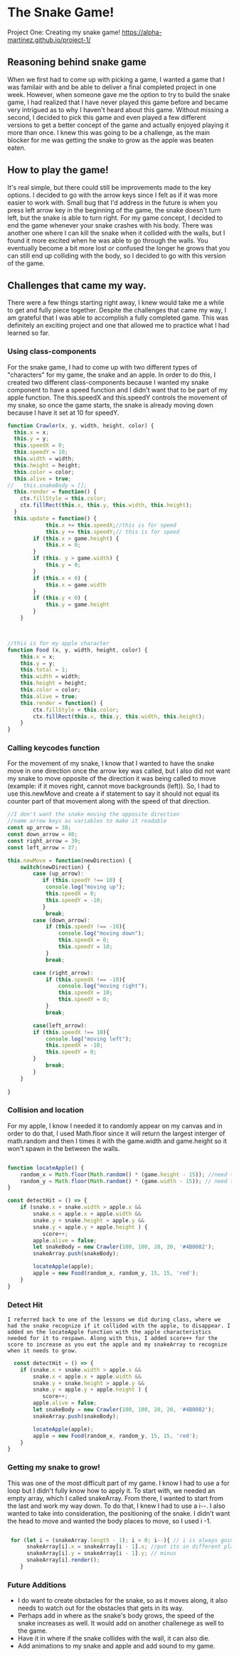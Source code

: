 # The Snake Game!
Project One: Creating my snake game!
https://alpha-martinez.github.io/project-1/

## Reasoning behind snake game

When we first had to come up with picking a game, I wanted a game that I was familair with and be able to deliver a final completed project in one week. However, when someone gave me the option to try to build the snake game, I had realized that I have never played this game before and became very intrigued as to why I haven't heard about this game. Without missing a second, I decided to pick this game and even played a few different versions to get a better concept of the game and actually enjoyed playing it more than once. I knew this was going to be a challenge, as the main blocker for me was getting the snake to grow as the apple was beaten eaten. 

## How to play the game!

It's real simple, but there could still be improvements made to the key options. I decided to go with the arrow keys since I felt as if it was more easier to work with. Small bug that I'd address in the future is when you press left arrow key in the beginning of the game, the snake doesn't turn left, but the snake is able to turn right. For my game concept, I decided to end the game whenever your snake crashes with his body. There was another one where I can kill the snake when it collided with the walls, but I found it more excited when he was able to go through the walls. You eventually become a bit more lost or confused the longer he grows that you can still end up colliding with the body, so I decided to go with this version of the game.

## Challenges that came my way.

There were a few things starting right away, I knew would take me a while to get and fully piece together. Despite the challenges that came my way, I am grateful that I was able to accomplish a fully completed game. This was definitely an exciting project and one that allowed me to practice what I had learned so far.

### Using class-components 

For the snake game, I had to come up with two different types of "characters" for my game, the snake and an apple. In order to do this, I created two different class-components because I wanted my snake component to have a speed function and I didn't want that to be part of my apple function. The this.speedX and this.speedY controls the movement of my snake, so once the game starts, the snake is already moving down because I have it set at 10 for speedY.

```javascript
function Crawler(x, y, width, height, color) {
  this.x = x;
  this.y = y;
  this.speedX = 0;
  this.speedY = 10;
  this.width = width;
  this.height = height;
  this.color = color;
  this.alive = true;
//   this.snakeBody = [];
  this.render = function() {
    ctx.fillStyle = this.color;
    ctx.fillRect(this.x, this.y, this.width, this.height);
  }
  this.update = function() {
            this.x += this.speedX;//this is for speed
            this.y += this.speedY;// this is for speed
        if (this.x > game.height) {
            this.x = 0;
        } 
        if (this. y > game.width) {
            this.y = 0;
        } 
        if (this.x < 0) {
            this.x = game.width
        } 
        if (this.y < 0) {
            this.y = game.height
        }    
    }   



//this is for my apple character
function Food (x, y, width, height, color) {
    this.x = x;
    this.y = y;
    this.total = 1;
    this.width = width;
    this.height = height;
    this.color = color;
    this.alive = true;
    this.render = function() {
        ctx.fillStyle = this.color;
        ctx.fillRect(this.x, this.y, this.width, this.height);
    }
}

```

### Calling keycodes function

For the movement of my snake, I know that I wanted to have the snake move in one direction once the arrow key was called, but I also did not want my snake to move opposite of the direction it was being called to move (example: if it moves right, cannot move backgrounds (left)). So, I had to use this.newMove and create a if statement to say it should not equal its counter part of that movement along with the speed of that direction.

```javascript
//I don't want the snake moving the opposite direction
//name arrow keys as variables to make it readable
const up_arrow = 38;
const down_arrow = 40;
const right_arrow = 39;
const left_arrow = 37;

this.newMove = function(newDirection) {
    switch(newDirection) {
        case (up_arrow):
           if (this.speedY !== 10) {
            console.log("moving up");
            this.speedX = 0;
            this.speedY = -10;
           }
            break;
        case (down_arrow):
            if (this.speedY !== -10){
                console.log("moving down");
                this.speedX = 0; 
                this.speedY = 10;
            }
            break;

        case (right_arrow):
            if (this.speedX !== -10){
                console.log("moving right");
                this.speedX = 10;
                this.speedY = 0;
            }
            break;

        case(left_arrow):
        if (this.speedX !== 10){
            console.log("moving left");
            this.speedX = -10;
            this.speedY = 0;  
        }
            break;  
        }
    }
  
}


```

### Collision and location

For my apple, I know I needed it to randomly appear on my canvas and in order to do that, I used Math.floor since it will return the largest interger of math.random and then I times it with the game.width and game.height so it won't spawn in the between the walls.

``` javascript

function locateApple() {
    random_x = Math.floor(Math.random() * (game.height - 15)); //need to take the height number
    random_y = Math.floor(Math.random() * (game.width - 15)); // need to take the width number   
}    

const detectHit = () => {
    if (snake.x + snake.width > apple.x &&
        snake.x < apple.x + apple.width &&
        snake.y + snake.height > apple.y &&
        snake.y < apple.y + apple.height ) { 
           score++;
        apple.alive = false;
        let snakeBody = new Crawler(100, 100, 20, 20, '#4B0082');
        snakeArray.push(snakeBody);

        locateApple(apple);
        apple = new Food(random_x, random_y, 15, 15, 'red');
    }
}  

```

  ### Detect Hit
  
    I referred back to one of the lessons we did during class, where we had the snake recognize if it collided with the apple, to disappear. I added on the locateApple function with the apple characteristics needed for it to respawn. Along with this, I added score++ for the score to increase as you eat the apple and my snakeArray to recognize when it needs to grow.

```javascript
  const detectHit = () => {
    if (snake.x + snake.width > apple.x &&
        snake.x < apple.x + apple.width &&
        snake.y + snake.height > apple.y &&
        snake.y < apple.y + apple.height ) { 
           score++;
        apple.alive = false;
        let snakeBody = new Crawler(100, 100, 20, 20, '#4B0082');
        snakeArray.push(snakeBody);

        locateApple(apple);
        apple = new Food(random_x, random_y, 15, 15, 'red');
    }
} 
```

### Getting my snake to grow!

This was one of the most difficult part of my game. I know I had to use a for loop but I didn't fully know how to apply it. To start with, we needed an empty array, which I called snakeArray. From there, I wanted to start from the last and work my way down. To do that, I knew I had to use a i--. I also wanted to take into consideration, the positioning of the snake. I didn't want the head to move and wanted the body places to move, so I used i -1.

``` javascript

 for (let i = (snakeArray.length - 1); i > 0; i--){ // i is always going to start at 0
      snakeArray[i].x = snakeArray[i - 1].x; //put its in different place in the array 
      snakeArray[i].y = snakeArray[i - 1].y; // minus    
      snakeArray[i].render();  
    } 

```
### Future Additions

- I do want to create obstacles for the snake, so as it moves along, it also needs to watch out for the obstacles that gets in its way. 
- Perhaps add in where as the snake's body grows, the speed of the snake increases as well. It would add on another challenege as well to the game. 
- Have it in where if the snake collides with the wall, it can also die. 
- Add animations to my snake and apple and add sound to my game. 